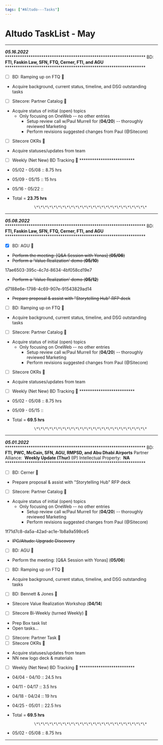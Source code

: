 ```yaml
---
tags: ["#Altudo---Tasks"]
---
```

# Altudo TaskList - May

* * *

**_05.16.2022_**
\*\*\*\*\*\*\*\*\*\*\*\*\*\*\*\*\*\*\*\*\*\*\*\*\*\*\*\*\*\*\*\*\*\*\*\*\*\*\*\*\*\*\*\*\*\*\*\*\*\*\*\*\*\*\*\*\*\*\*\*\*\*\*\*\*\*
BD: **FTI, Faskin Law, SFN, FTQ, Cerner, FTI, and AGU**
\*\*\*\*\*\*\*\*\*\*\*\*\*\*\*\*\*\*\*\*\*\*\*\*\*\*\*\*\*\*\*\*\*\*\*\*\*\*\*\*\*\*\*\*\*\*\*\*\*\*\*\*\*\*\*\*\*\*\*\*\*\*\*\*\*\*
- [ ] BD: Ramping up on FTQ 🔽

* Acquire background, current status, timeline, and DSG outstanding tasks

- [ ] Sitecore: Partner Catalog 🔽

* Acquire status of initial (open) topics
	* Only focusing on OneWeb -- no other entries
		* Setup review call w/Paul Murrell for (**04/20**) -- thoroughly reviewed Marketing
		* Perform revisions suggested changes from Paul (@Sitecore)

- [ ] Sitecore OKRs 🔽

* Acquire statuses/updates from team

- [ ] Weekly (Net New) BD Tracking 🔽
				\*\*\*\*\*\*\*\*\*\*\*\*\*\*\*\*\*\*\*\*\*\*\*\*\*\*

* 05/02 - 05/08 :: 8.75 hrs
* 05/09 - 05/15 :: 15 hrs
* 05/16 - 05/22 ::
* Total = **23.75 hrs**

				\*\*\*\*\*\*\*\*\*\*\*\*\*\*\*\*\*\*\*\*\*\*\*\*\*\*
				

* * *

**_05.08.2022_**
\*\*\*\*\*\*\*\*\*\*\*\*\*\*\*\*\*\*\*\*\*\*\*\*\*\*\*\*\*\*\*\*\*\*\*\*\*\*\*\*\*\*\*\*\*\*\*\*\*\*\*\*\*\*\*\*\*\*\*\*\*\*\*\*\*\*
BD: **FTI, Faskin Law, SFN, FTQ, Cerner, FTI, and AGU**
\*\*\*\*\*\*\*\*\*\*\*\*\*\*\*\*\*\*\*\*\*\*\*\*\*\*\*\*\*\*\*\*\*\*\*\*\*\*\*\*\*\*\*\*\*\*\*\*\*\*\*\*\*\*\*\*\*\*\*\*\*\*\*\*\*\*
- [x] BD: AGU 🔽

* ~~Perform the meeting: \[Q&A Session with Yonas\] (~~**~~05/06~~**~~)~~
* ~~Perform a 'Value Realization' demo (~~**~~05/10~~**~~)~~

<YARLE-EN-V10-TASK>17ae6503-395c-4c7d-8634-4bf058cd19e7</YARLE-EN-V10-TASK>

* ~~Perform a 'Value Realization' demo (~~**~~05/12~~**~~)~~

<YARLE-EN-V10-TASK>d7188e6e-1798-4c69-907e-91543829ad14</YARLE-EN-V10-TASK>

* ~~Prepare proposal & assist with "Storytelling Hub" RFP deck~~

- [ ] BD: Ramping up on FTQ 🔽

* Acquire background, current status, timeline, and DSG outstanding tasks

- [ ] Sitecore: Partner Catalog 🔽

* Acquire status of initial (open) topics
	* Only focusing on OneWeb -- no other entries
		* Setup review call w/Paul Murrell for (**04/20**) -- thoroughly reviewed Marketing
		* Perform revisions suggested changes from Paul (@Sitecore)

- [ ] Sitecore OKRs 🔽

* Acquire statuses/updates from team

- [ ] Weekly (Net New) BD Tracking 🔽
				\*\*\*\*\*\*\*\*\*\*\*\*\*\*\*\*\*\*\*\*\*\*\*\*\*\*

* 05/02 - 05/08 :: 8.75 hrs
* 05/09 - 05/15 ::
* Total = **69.5 hrs**

				\*\*\*\*\*\*\*\*\*\*\*\*\*\*\*\*\*\*\*\*\*\*\*\*\*\*
				

* * *

**_05.01.2022_**
\*\*\*\*\*\*\*\*\*\*\*\*\*\*\*\*\*\*\*\*\*\*\*\*\*\*\*\*\*\*\*\*\*\*\*\*\*\*\*\*\*\*\*\*\*\*\*\*\*\*\*\*\*\*\*\*\*\*\*\*\*\*\*\*\*\*
BD: **FTI, PWC, McCain, SFN, AGU, RMPSD, and Abu Dhabi Airports**
Partner Alliance:  **Weekly Update (Thur)**
(IP) Intellectual Property:  **NA**
\*\*\*\*\*\*\*\*\*\*\*\*\*\*\*\*\*\*\*\*\*\*\*\*\*\*\*\*\*\*\*\*\*\*\*\*\*\*\*\*\*\*\*\*\*\*\*\*\*\*\*\*\*\*\*\*\*\*\*\*\*\*\*\*\*\*
- [ ] BD: Cerner 🔽

* Prepare proposal & assist with "Storytelling Hub" RFP deck

- [ ] Sitecore: Partner Catalog 🔽

* Acquire status of initial (open) topics
	* Only focusing on OneWeb -- no other entries
		* Setup review call w/Paul Murrell for (**04/20**) -- thoroughly reviewed Marketing
		* Perform revisions suggested changes from Paul (@Sitecore)

<YARLE-EN-V10-TASK>1f71d7c8-da5a-42ad-ac1e-1b8a9a598ce5</YARLE-EN-V10-TASK>

* ~~IPG/Altudo: Upgrade Discovery~~

- [ ] BD: AGU 🔽

* Perform the meeting: \[Q&A Session with Yonas\] (**05/06**)

- [ ] BD: Ramping up on FTQ 🔽

* Acquire background, current status, timeline, and DSG outstanding tasks

- [ ] BD: Bennett & Jones 🔽

* Sitecore Value Realization Workshop (**04/14**)

- [ ] Sitecore Bi-Weekly (turned Weekly) 🔽

* Prep Box task list
* Open tasks...

- [ ] Sitecore: Partner Task 🔽
- [ ] Sitecore OKRs 🔽

* Acquire statuses/updates from team
* NN new logo deck & materials

- [ ] Weekly (Net New) BD Tracking 🔽
				\*\*\*\*\*\*\*\*\*\*\*\*\*\*\*\*\*\*\*\*\*\*\*\*\*\*

* 04/04 - 04/10 :: 24.5 hrs
* 04/11 - 04/17 :: 3.5 hrs
* 04/18 - 04/24 :: 19 hrs
* 04/25 - 05/01 :: 22.5 hrs
* Total = **69.5 hrs**

				\*\*\*\*\*\*\*\*\*\*\*\*\*\*\*\*\*\*\*\*\*\*\*\*\*\*

* 05/02 - 05/08 :: 8.75 hrs

* * *
